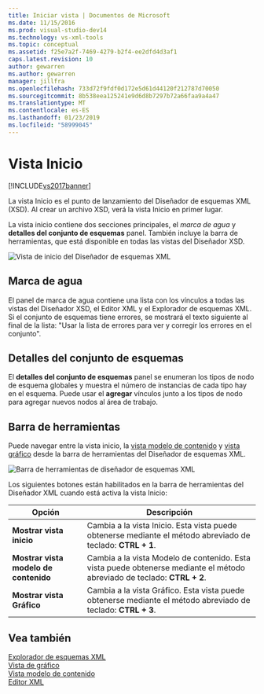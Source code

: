 ```yaml
---
title: Iniciar vista | Documentos de Microsoft
ms.date: 11/15/2016
ms.prod: visual-studio-dev14
ms.technology: vs-xml-tools
ms.topic: conceptual
ms.assetid: f25e7a2f-7469-4279-b2f4-ee2dfd4d3af1
caps.latest.revision: 10
author: gewarren
ms.author: gewarren
manager: jillfra
ms.openlocfilehash: 733d72f9fdf0d172e5d61d44120f212787d70050
ms.sourcegitcommit: 8b538eea125241e9d6d8b7297b72a66faa9a4a47
ms.translationtype: MT
ms.contentlocale: es-ES
ms.lasthandoff: 01/23/2019
ms.locfileid: "58999045"
---
```

# <a name="start-view"></a>Vista Inicio
[!INCLUDE[vs2017banner](../includes/vs2017banner.md)]

  
La vista Inicio es el punto de lanzamiento del Diseñador de esquemas XML (XSD). Al crear un archivo XSD, verá la vista Inicio en primer lugar.  
  
 La vista inicio contiene dos secciones principales, el *marca de agua* y **detalles del conjunto de esquemas** panel. También incluye la barra de herramientas, que está disponible en todas las vistas del Diseñador XSD.  
  
 ![Vista de inicio del Diseñador de esquemas XML](../xml-tools/media/xsddesigner-startview.gif "XSDDesigner_StartView")  
  
## <a name="watermark"></a>Marca de agua  
 El panel de marca de agua contiene una lista con los vínculos a todas las vistas del Diseñador XSD, el Editor XML y el Explorador de esquemas XML. Si el conjunto de esquemas tiene errores, se mostrará el texto siguiente al final de la lista: "Usar la lista de errores para ver y corregir los errores en el conjunto".  
  
## <a name="schema-set-details"></a>Detalles del conjunto de esquemas  
 El **detalles del conjunto de esquemas** panel se enumeran los tipos de nodo de esquema globales y muestra el número de instancias de cada tipo hay en el esquema. Puede usar el **agregar** vínculos junto a los tipos de nodo para agregar nuevos nodos al área de trabajo.  
  
## <a name="toolbar"></a>Barra de herramientas  
 Puede navegar entre la vista inicio, la [vista modelo de contenido](../xml-tools/content-model-view.md) y [vista gráfico](../xml-tools/graph-view.md) desde la barra de herramientas del Diseñador de esquemas XML.  
  
 ![Barra de herramientas de diseñador de esquemas XML](../xml-tools/media/xsdstartviewtoolbar.gif "XSDStartViewToolbar")  
  
 Los siguientes botones están habilitados en la barra de herramientas del Diseñador XML cuando está activa la vista Inicio:  
  
|Opción|Descripción|  
|------------|-----------------|  
|**Mostrar vista inicio**|Cambia a la vista Inicio. Esta vista puede obtenerse mediante el método abreviado de teclado: **CTRL + 1**.|  
|**Mostrar vista modelo de contenido**|Cambia a la vista Modelo de contenido. Esta vista puede obtenerse mediante el método abreviado de teclado: **CTRL + 2**.|  
|**Mostrar vista Gráfico**|Cambia a la vista Gráfico. Esta vista puede obtenerse mediante el método abreviado de teclado: **CTRL + 3**.|  
  
## <a name="see-also"></a>Vea también  
 [Explorador de esquemas XML](../xml-tools/xml-schema-explorer.md)   
 [Vista de gráfico](../xml-tools/graph-view.md)   
 [Vista modelo de contenido](../xml-tools/content-model-view.md)   
 [Editor XML](../xml-tools/xml-editor.md)
